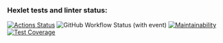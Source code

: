 ### Hexlet tests and linter status:
[![Actions Status](https://github.com/slavaoblog/java-project-99/actions/workflows/hexlet-check.yml/badge.svg)](https://github.com/slavaoblog/java-project-99/actions)
![GitHub Workflow Status (with event)](https://img.shields.io/github/actions/workflow/status/slavaoblog/java-project-99/github-actions.yml)
[![Maintainability](https://api.codeclimate.com/v1/badges/969a664d30511743be8d/maintainability)](https://codeclimate.com/github/slavaoblog/java-project-99/maintainability)
[![Test Coverage](https://api.codeclimate.com/v1/badges/969a664d30511743be8d/test_coverage)](https://codeclimate.com/github/slavaoblog/java-project-99/test_coverage)

